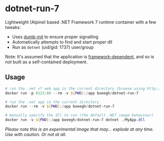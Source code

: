 # dotnet-run-7
Lightweight (Alpine) based .NET Framework 7 runtime container with a few tweaks:

* Uses [dumb-init](https://github.com/Yelp/dumb-init) to ensure proper signalling
* Automatically attempts to find and start proper dll
* Run as `dotnet` (uid/gid: 1737) user/group

Note: It's assumed that the application is [framework-dependent](https://learn.microsoft.com/en-us/dotnet/core/deploying/), and so is _not_ built as a self-contained deployment.

## Usage
```powershell
# run the .net v7 web app in the current directory (browse using http://localhost:8123)
docker run -p 8123:80 --rm -v ${PWD}:/app boeegh/dotnet-run-7

# run the .net app in the current directory
docker run --rm -v ${PWD}:/app boeegh/dotnet-run-7

# manually specify the dll to run (the default .NET image behaviour)
docker run -v ${PWD}:/app boeegh/dotnet-run-7 dotnet ./MyApp.dll
```

_Please note this is an experimental image that may... explode at any time. Use with caution. Or not at all._
